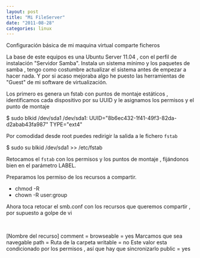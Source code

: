 ```yaml
---
layout: post
title: "Mi FileServer"
date: "2011-08-28"
categories: linux
---
```


Configuración básica de mi maquina virtual comparte ficheros

La base de este equipos es una Ubuntu Server 11.04 , con el perfil de instalación "Servidor Samba". Instala un sistema mínimo y los paquetes de samba , tengo como costumbre actualizar el sistema antes de empezar a hacer nada. Y por si acaso mejoraba algo he puesto las herramientas de "Guest" de mi software de virtualización.

Los primero es genera un fstab con puntos de montaje estáticos , identificamos cada dispositivo por su UUID y le asignamos los permisos y el punto de montaje

$ sudo blkid /dev/sda1
/dev/sda1: UUID="8b6ec432-1f41-49f3-82da-d2abab43fa987" TYPE="ext4"

Por comodidad desde root puedes redirigir la salida a le fichero `fstab`

$ sudo su
 blkid /dev/sda1 >> /etc/fstab

Retocamos el `fstab` con los permisos y los puntos de montaje , fijándonos bien en el parámetro LABEL.

Preparamos los permiso de los recursos a compartir.

- chmod -R
- chown -R user:group

Ahora toca retocar el smb.conf con los recursos que queremos compartir , por supuesto a golpe de vi

 

\[Nombre del recurso\]
comment =
browseable = yes  Marcamos que sea navegable
path = Ruta de la carpeta
writable = no Este valor esta condicionado por los permisos , así que hay que sincronizarlo
public = yes
